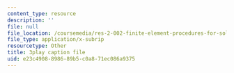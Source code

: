 ```yaml
---
content_type: resource
description: ''
file: null
file_location: /coursemedia/res-2-002-finite-element-procedures-for-solids-and-structures-spring-2010/e23c4908898689b5c0a871ec086a9375_ChYAqW_MnW0.srt
file_type: application/x-subrip
resourcetype: Other
title: 3play caption file
uid: e23c4908-8986-89b5-c0a8-71ec086a9375
---
```


